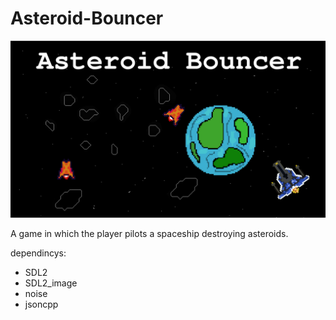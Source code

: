 # Asteroid-Bouncer
![Asteroid bouncer](title_page.png)

A game in which the player pilots a spaceship destroying asteroids.

dependincys:
 - SDL2
 - SDL2_image
 - noise
 - jsoncpp
